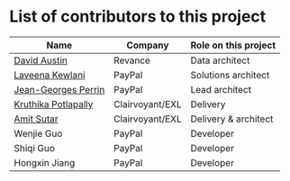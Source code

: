 # List of contributors to this project

| Name | Company | Role on this project |
| --- | --- | --- |
| [David Austin](https://www.linkedin.com/in/daustin5/) | Revance | Data architect |
| [Laveena Kewlani](https://www.linkedin.com/in/laveena-kewlani-a831485a/) | PayPal | Solutions architect |
| [Jean-Georges Perrin](https://www.linkedin.com/in/jgperrin/) | PayPal | Lead architect |
| [Kruthika Potlapally](https://www.linkedin.com/in/kruthikap/) | Clairvoyant/EXL | Delivery |
| [Amit Sutar](https://www.linkedin.com/in/amitbsutar/) | Clairvoyant/EXL | Delivery & architect |
| Wenjie Guo | PayPal | Developer |
| Shiqi Guo | PayPal | Developer |
| Hongxin Jiang | PayPal | Developer |
